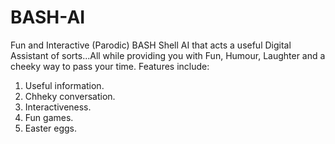 # BASH-AI
Fun and Interactive (Parodic) BASH Shell AI that acts a useful Digital Assistant of sorts...All while providing you with Fun, Humour, Laughter and a cheeky way to pass your time.
Features include:

1) Useful information.
2) Chheky conversation.
3) Interactiveness.
4) Fun games.
5) Easter eggs.
